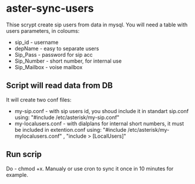 # aster-sync-users
Thise scrypt create sip users from data in mysql.
You will need a table with users parameters, in coloums:
  * sip_id - username
  * depName - easy to separate users
  * Sip_Pass - password for sip acc
  * Sip_Number - short number, for internal use
  * Sip_Mailbox - voise mailbox
  
## Script will read data from DB
 It will create two conf files:
   * my-sip.conf - with sip users id, you shoud include it in standart sip.conf using: "#include /etc/asterisk/my-sip.conf"
   * my-localusers.conf - with dialplans for internal short numbers, it must be included in extention.conf using: "#include /etc/asterisk/my-mylocalusers.conf" , "include > [LocalUsers]"
   
## Run scrip
Do - chmod +x.
Manualy or use cron  to sync it once in 10 minutes for example.

